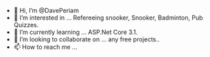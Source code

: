 - 👋 Hi, I’m @DavePeriam
- 👀 I’m interested in ... 
Refereeing snooker, Snooker, Badminton, Pub Quizzes.
- 🌱 I’m currently learning ... 
ASP.Net Core 3.1.
- 💞️ I’m looking to collaborate on ...
any free projects..
- 📫 How to reach me ...

<!---
DavePeriam/DavePeriam is a ✨ special ✨ repository because its `README.md` (this file) appears on your GitHub profile.
You can click the Preview link to take a look at your changes.
--->
